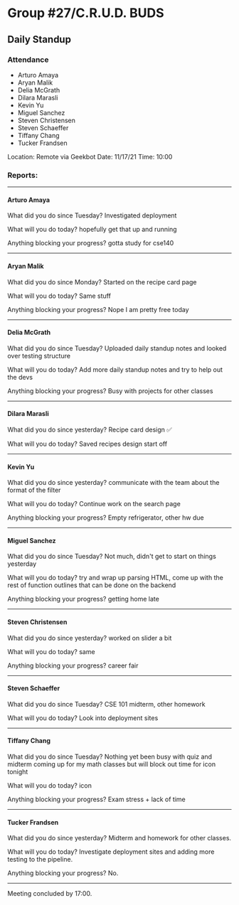 # Group #27/C.R.U.D. BUDS
## Daily Standup

### Attendance
- Arturo Amaya
- Aryan Malik
- Delia McGrath
- Dilara Marasli
- Kevin Yu
- Miguel Sanchez
- Steven Christensen
- Steven Schaeffer
- Tiffany Chang
- Tucker Frandsen

Location: Remote via Geekbot
Date: 11/17/21
Time: 10:00

### Reports:

<hr />

#### Arturo Amaya

What did you do since Tuesday?
Investigated deployment

What will you do today?
hopefully get that up and running

Anything blocking your progress?
gotta study for cse140

<hr />

#### Aryan Malik

What did you do since Monday?
Started on the recipe card page

What will you do today?
Same stuff

Anything blocking your progress?
Nope I am pretty free today

<hr />

#### Delia McGrath

What did you do since Tuesday?
Uploaded daily standup notes and looked over testing structure

What will you do today?
Add more daily standup notes and try to help out the devs

Anything blocking your progress?
Busy with projects for other classes

<hr />

#### Dilara Marasli 

What did you do since yesterday?
Recipe card design :white_check_mark:

What will you do today?
Saved recipes design start off

<hr />

#### Kevin Yu

What did you do since yesterday?
communicate with the team about the format of the filter

What will you do today?
Continue work on the search page

Anything blocking your progress?
Empty refrigerator, other hw due

<hr />

#### Miguel Sanchez

What did you do since Tuesday?
Not much, didn't get to start on things yesterday

What will you do today?
try and wrap up parsing HTML, come up with the rest of function outlines that can be done on the backend

Anything blocking your progress?
getting home late

<hr />

#### Steven Christensen

What did you do since yesterday?
worked on slider a bit

What will you do today?
same

Anything blocking your progress?
career fair

<hr />

#### Steven Schaeffer

What did you do since Tuesday?
CSE 101 midterm, other homework

What will you do today?
Look into deployment sites

<hr />

#### Tiffany Chang

What did you do since Tuesday?
Nothing yet been busy with quiz and midterm coming up for my math classes but will block out time for icon tonight

What will you do today?
icon

Anything blocking your progress?
Exam stress + lack of time

<hr />

#### Tucker Frandsen

What did you do since yesterday?
Midterm and homework for other classes.

What will you do today?
Investigate deployment sites and adding more testing to the pipeline.

Anything blocking your progress?
No.

<hr />

Meeting concluded by 17:00.